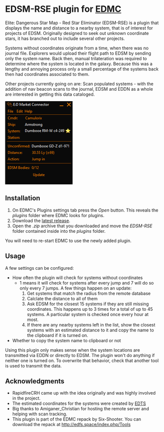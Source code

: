 # EDSM-RSE plugin for [EDMC](https://github.com/Marginal/EDMarketConnector/wiki)

Elite: Dangerous Star Map - Red Star Eliminator (EDSM-RSE) is a plugin that displays the name and distance to a nearby system, that is of interest for projects of EDSM. Originally designed to seek out unknown coordinate stars, it has branched out to include several other projects.

Systems without coordinates originate from a time, when there was no journal file. Explorers would upload their flight path to EDSM by sending only the system name. Back then, manual trilateration was required to determine where the system is located in the galaxy. Because this was a lengthy and annoying process only a small percentage of the systems back then had coordinates associated to them.

Other projects currently going on are:
Scan populated systems - with the addition of nav beacon scans to the journal, EDSM and EDDN as a whole are interested in getting this data cataloged. 

![Screenshot](img/main_window.png)

## Installation

1. On EDMC's Plugins settings tab press the _Open_ button. This reveals the _plugins_ folder where EDMC looks for plugins.
2. Download the [latest release](https://github.com/Thurion/EDSM-RSE-for-EDMC/releases).
3. Open the _.zip_ archive that you downloaded and move the _EDSM-RSE_ folder contained inside into the _plugins_ folder.

You will need to re-start EDMC to use the newly added plugin.

## Usage

A few settings can be configured:
* How often the plugin will check for systems without coordinates
    * 1 means it will check for systems after every jump and 7 will do so only every 7 jumps. A few things happen on an update: 
	    1. Get systems that match the radius from the remote database
		2. Calclate the distance to all of them
		3. Ask EDSM for the closest 15 systems if they are still missing coordinates. This happens up to 3 times for a total of up to 45 systems. A particular system is checked once every hour at most.
		4. If there are any nearby systems left in the list, show the closest systems with an estimated distance to it and copy the name to the clipboard if it is turned on.
* Whether to copy the system name to clipboard or not

Using this plugin only makes sense when the system locations are transmitted via EDDN or directly to EDSM. The plugin won't do anything if neither one is turned on. To overwrite that behavior, check that another tool is used to transmit the data.

## Acknowledgments

* RapidfireCRH came up with the idea originally and was highly involved in the project.
* The estimated coordinates for the systems were created by [EDTS](https://bitbucket.org/Esvandiary/edts)
* Big thanks to Amiganer_Christian for hosting the remote server and helping with scan tracking.
* This plugin is part of the EDMC repack by Six-Shooter. You can download the repack at http://edfs.space/index.php/Tools
